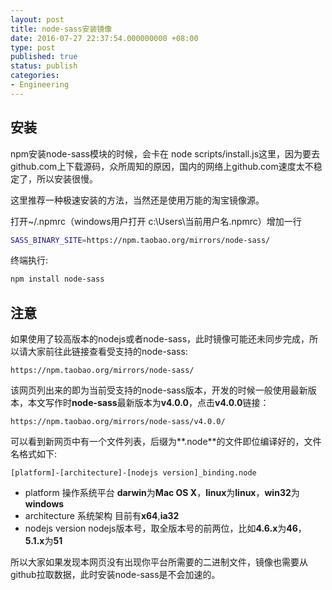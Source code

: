 ```yaml
---
layout: post
title: node-sass安装镜像
date: 2016-07-27 22:37:54.000000000 +08:00
type: post
published: true
status: publish
categories:
- Engineering
---
```

## 安装
npm安装node-sass模块的时候，会卡在 node scripts/install.js这里，因为要去github.com上下载源码，众所周知的原因，国内的网络上github.com速度太不稳定了，所以安装很慢。

这里推荐一种极速安装的方法，当然还是使用万能的淘宝镜像源。

打开~/.npmrc（windows用户打开 c:\Users\当前用户名\.npmrc）增加一行

```bash
SASS_BINARY_SITE=https://npm.taobao.org/mirrors/node-sass/
```

终端执行:

```bash
npm install node-sass
```

## 注意
如果使用了较高版本的nodejs或者node-sass，此时镜像可能还未同步完成，所以请大家前往此链接查看受支持的node-sass:

```
https://npm.taobao.org/mirrors/node-sass/
```

该网页列出来的即为当前受支持的node-sass版本，开发的时候一般使用最新版本，本文写作时**node-sass**最新版本为**v4.0.0**，点击**v4.0.0**链接：

```
https://npm.taobao.org/mirrors/node-sass/v4.0.0/
```

可以看到新网页中有一个文件列表，后缀为**.node**的文件即位编译好的，文件名格式如下:

```
[platform]-[architecture]-[nodejs version]_binding.node
```

+ platform 操作系统平台 **darwin**为**Mac OS X**，**linux**为**linux**，**win32**为**windows**
+ architecture 系统架构 目前有**x64**,**ia32**
+ nodejs version nodejs版本号，取全版本号的前两位，比如**4.6.x**为**46**，**5.1.x**为**51**

所以大家如果发现本网页没有出现你平台所需要的二进制文件，镜像也需要从github拉取数据，此时安装node-sass是不会加速的。